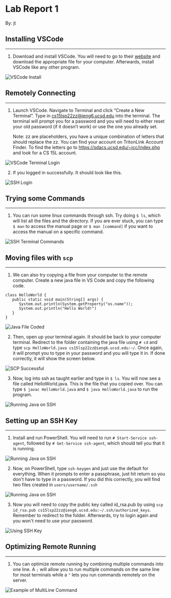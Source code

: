 # Lab Report 1
By: jt

## Installing VSCode
---
1)	Download and install VSCode.  You will need to go to their [website](https://code.visualstudio.com/download) and download the appropriate file for your computer.  Afterwards, install VSCode like any other program.

![VSCode Install](https://raw.githubusercontent.com/jt-ucsd/cse15l-lab-reports/main/VSCode%20Download%20Website.jpg)

## Remotely Connecting
---
1) Launch VSCode.  Navigate to Terminal and click “Create a New Terminal”.  Type in cs15lsp22zz@ieng6.ucsd.edu into the terminal.  The terminal will prompt you for a password and you will need to either reset your old password (if it doesn’t work) or use the one you already set.

   Note: zz are placeholders, you have a unique combination of letters that should replace the zz.  You can find your account on TritonLink Account Finder.  To find the letters go to https://sdacs.ucsd.edu/~icc/index.php and look for a CS 15L account.

![VSCode Terminal Login](https://raw.githubusercontent.com/jt-ucsd/cse15l-lab-reports/main/Password%20Prompting.jpg)

2) If you logged in successfully.  It should look like this.

![SSH Login](https://raw.githubusercontent.com/jt-ucsd/cse15l-lab-reports/main/Successful%20Login.jpg)

## Trying some Commands
---
1)	You can run some linux commands through ssh.  Try doing `$ ls`, which will list all the files and the directory.  If you are ever stuck, you can type `$ man` to access the manual page or `$ man [command]` if you want to access the manual on a specific command.

![SSH Terminal Commands](https://raw.githubusercontent.com/jt-ucsd/cse15l-lab-reports/main/Command%20Running.jpg)

## Moving files with `scp`
---
1)	We can also try copying a file from your computer to the remote computer.  Create a new java file in VS Code and copy the following code.

```
class HelloWorld {
   public static void main(String[] args) {
      System.out.println(System.getProperty("os.name"));
      System.out.println("Hello World!")
   }
}
```

![Java File Coded](https://raw.githubusercontent.com/jt-ucsd/cse15l-lab-reports/main/Java%20File%20Opened.jpg)

2) Then, open up your terminal again.  It should be back to your computer terminal.  Redirect to the folder containing the java file using `# cd` and type `scp HelloWorld.java cs15lsp22zz@ieng6.ucsd.edu:~/`.  Once again, it will prompt you to type in your password and you will type it in.  If done correctly, it will show the screen below.

![SCP Successful](https://raw.githubusercontent.com/jt-ucsd/cse15l-lab-reports/main/Successful%20Copy.jpg)

3) Now, log into ssh as taught earlier and type in `$ ls`.  You will now see a file called HelloWorld.java.  This is the file that you copied over.  You can type `$ javac HelloWorld.java` and `$ java HelloWorld.java` to run the program.

![Running Java on SSH](https://raw.githubusercontent.com/jt-ucsd/cse15l-lab-reports/main/Running%20Copied%20Over%20Java%20File.jpg)

## Setting up an SSH Key
---
1) Install and run PowerShell.  You will need to run `# Start-Service ssh-agent`, followed by `# Get-Service ssh-agent`, which should tell you that it is running.

![Running Java on SSH](https://raw.githubusercontent.com/jt-ucsd/cse15l-lab-reports/main/PowerShell%20SSH%20Agent%20Running.jpg)

2) Now, on PowerShell, type `ssh-keygen` and just use the default for everything.  When it prompts to enter a passphrase, just hit return so you don't have to type in a password.  If you did this correctly, you will find two files created in `users/username/.ssh`

![Running Java on SSH](https://raw.githubusercontent.com/jt-ucsd/cse15l-lab-reports/main/PowerShell%20Keygen.jpg)


3) Now you will need to copy the public key called id_rsa.pub by using `scp id_rsa.pub cs15lsp22zz@ieng6.ucsd.edu:~/.ssh/authorized_keys`.  Remember to redirect to the folder.  Afterwards, try to login again and you won't need to use your password.

![Using SSH Key](https://raw.githubusercontent.com/jt-ucsd/cse15l-lab-reports/main/SCP%20Success.jpg)

## Optimizing Remote Running
---
1) You can optimize remote running by combining multiple commands into one line.  A `;` will allow you to run multiple commands on the same line for most terminals while a `"` lets you run commands remotely on the server.

![Example of MultiLine Command](https://raw.githubusercontent.com/jt-ucsd/cse15l-lab-reports/main/MultiLine%20Command.jpg)
